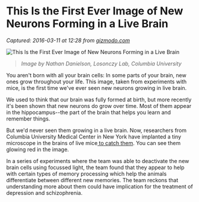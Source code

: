 # This Is the First Ever Image of New Neurons Forming in a Live Brain

_Captured: 2016-03-11 at 12:28 from [gizmodo.com](http://gizmodo.com/this-is-the-first-ever-image-of-new-neurons-forming-in-1764235915?utm_source=feedburner&utm_medium=feed&utm_campaign=Feed%3A+gizmodo%2Ffull+%28Gizmodo%29)_

![This Is the First Ever Image of New Neurons Forming in a Live Brain](http://i.kinja-img.com/gawker-media/image/upload/s--ZG_915E0--/c_scale,fl_progressive,q_80,w_800/xnpwpk9zpoaqaspodqau.jpg)

> _Image by Nathan Danielson, Losonczy Lab, Columbia University_

You aren't born with all your brain cells: In some parts of your brain, new ones grow throughout your life. This image, taken from experiments with mice, is the first time we've ever seen new neurons growing in live brain.

We used to think that our brain was fully formed at birth, but more recently it's been shown that new neurons do grow over time. Most of them appear in the hippocampus--the part of the brain that helps you learn and remember things.

But we'd never seen them growing in a live brain. Now, researchers from Columbia University Medical Center in New York have implanted a tiny microscope in the brains of live mice[ to catch them](http://dx.doi.org/10.1016/j.neuron.2016.02.019). You can see them glowing red in the image.

In a series of experiments where the team was able to deactivate the new brain cells using focussed light, the team found that they appear to help with certain types of memory processing which help the animals differentiate between different new memories. The team reckons that understanding more about them could have implication for the treatment of depression and schizophrenia.
